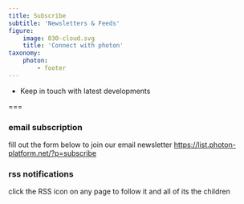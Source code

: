 ```yaml
---
title: Subscribe
subtitle: 'Newsletters & Feeds'
figure:
    image: 030-cloud.svg
    title: 'Connect with photon'
taxonomy:
    photon:
        - footer
---
```


- Keep in touch with latest developments

===

### email subscription
fill out the form below to join our email newsletter
https://list.photon-platform.net/?p=subscribe

### rss notifications
click the RSS icon on any page to follow it and all of its the children
